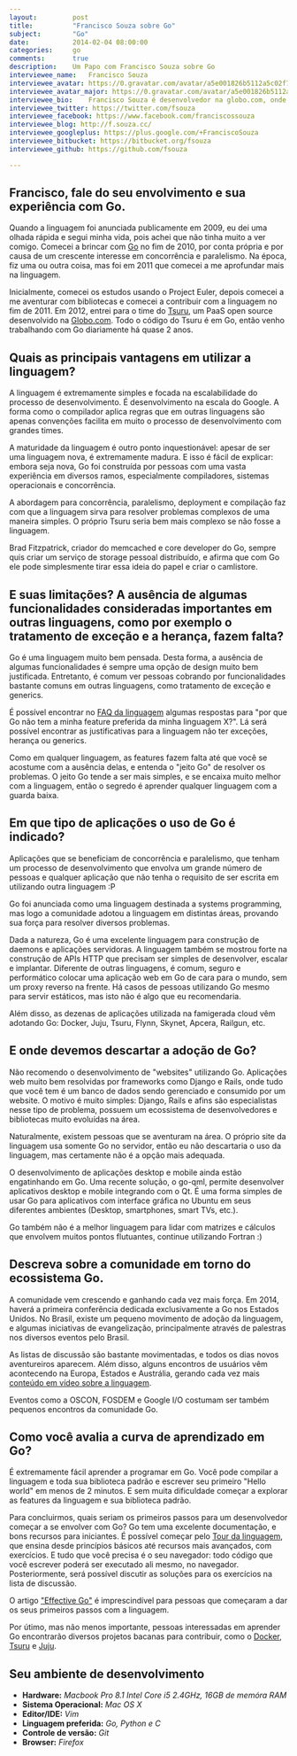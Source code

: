 ```yaml
---
layout:         post
title:          "Francisco Souza sobre Go"
subject:        "Go"
date:           2014-02-04 08:00:00
categories:     go
comments:       true
description:    Um Papo com Francisco Souza sobre Go
interviewee_name:   Francisco Souza
interviewee_avatar: https://0.gravatar.com/avatar/a5e001826b5112a5c02f706569b93a3c?d=https%3A%2F%2Fidenticons.github.com%2Fb2047f78905b996ea25a379c25d54312.png&r=x&s=440
interviewee_avatar_major: https://0.gravatar.com/avatar/a5e001826b5112a5c02f706569b93a3c?d=https%3A%2F%2Fidenticons.github.com%2Fb2047f78905b996ea25a379c25d54312.png&r=x&s=440
interviewee_bio:    Francisco Souza é desenvolvedor na globo.com, onde ajuda a construir a plataforma de cloud computing Tsuru. É apaixonado por desenvolvimento de softwares, entusiasta em Python, Django, Go e software livre, associado à Associação Python Brasil e membro do cobrateam.
interviewee_twitter: https://twitter.com/fsouza
interviewee_facebook: https://www.facebook.com/franciscossouza
interviewee_blog: http://f.souza.cc/
interviewee_googleplus: https://plus.google.com/+FranciscoSouza
interviewee_bitbucket: https://bitbucket.org/fsouza
interviewee_github: https://github.com/fsouza

---
```



## Francisco, fale do seu envolvimento e sua experiência com Go.

Quando a linguagem foi anunciada publicamente em 2009, eu dei uma olhada rápida e segui minha vida, pois achei que não tinha muito a ver comigo. Comecei a brincar com [Go][go] no fim de 2010, por conta própria e por causa de um crescente interesse em concorrência e paralelismo. Na época, fiz uma ou outra coisa, mas foi em 2011 que comecei a me aprofundar mais na linguagem.

Inicialmente, comecei os estudos usando o Project Euler, depois comecei a me aventurar com bibliotecas e comecei a contribuir com a linguagem no fim de 2011. Em 2012, entrei para o time do [Tsuru][tsuru], um PaaS open source desenvolvido na [Globo.com](http://globo.com). Todo o código do Tsuru é em Go, então venho trabalhando com Go diariamente há quase 2 anos.

## Quais as principais vantagens em utilizar a linguagem?

A linguagem é extremamente simples e focada na escalabilidade do processo de desenvolvimento. É desenvolvimento na escala do Google. A forma como o compilador aplica regras que em outras linguagens são apenas convenções facilita em muito o processo de desenvolvimento com grandes times.

A maturidade da linguagem é outro ponto inquestionável: apesar de ser uma linguagem nova, é extremamente madura. E isso é fácil de explicar: embora seja nova, Go foi construída por pessoas com uma vasta experiência em diversos ramos, especialmente compiladores, sistemas operacionais e concorrência.

A abordagem para concorrência, paralelismo, deployment e compilação faz com que a linguagem sirva para resolver problemas complexos de uma maneira simples. O próprio Tsuru seria bem mais complexo se não fosse a linguagem.

Brad Fitzpatrick, criador do memcached e core developer do Go, sempre quis criar um serviço de storage pessoal distribuído, e afirma que com Go ele pode simplesmente tirar essa ideia do papel e criar o camlistore.

## E suas limitações? A ausência de algumas funcionalidades consideradas importantes em outras linguagens, como por exemplo o tratamento de exceção e a herança, fazem falta?

Go é uma linguagem muito bem pensada. Desta forma, a ausência de algumas funcionalidades é sempre uma opção de design muito bem justificada. Entretanto, é comum ver pessoas cobrando por funcionalidades bastante comuns em outras linguagens, como tratamento de exceção e generics.

É possível encontrar no [FAQ da linguagem](http://golang.org/doc/faq) algumas respostas para "por que Go não tem a minha feature preferida da minha linguagem X?". Lá será possível encontrar as justificativas para a linguagem não ter exceções, herança ou generics.

Como em qualquer linguagem, as features fazem falta até que você se acostume com a ausência delas, e entenda o "jeito Go" de resolver os problemas. O jeito Go tende a ser mais simples, e se encaixa muito melhor com a linguagem, então o segredo é aprender qualquer linguagem com a guarda baixa.

## Em que tipo de aplicações o uso de Go é indicado?

Aplicações que se beneficiam de concorrência e paralelismo, que tenham um processo de desenvolvimento que envolva um grande número de pessoas e qualquer aplicação que não tenha o requisito de ser escrita em utilizando outra linguagem :P

Go foi anunciada como uma linguagem destinada a systems programming, mas logo a comunidade adotou a linguagem em distintas áreas, provando sua força para resolver diversos problemas.

Dada a natureza, Go é uma excelente linguagem para construção de daemons e aplicações servidoras. A linguagem também se mostrou forte na construção de APIs HTTP que precisam ser simples de desenvolver, escalar e implantar. Diferente de outras linguagens, é comum, seguro e performático colocar uma aplicação web em Go de cara para o mundo, sem um proxy reverso na frente. Há casos de pessoas utilizando Go mesmo para servir estáticos, mas isto não é algo que eu recomendaria.

Além disso, as dezenas de aplicações utilizada na famigerada cloud vêm adotando Go: Docker, Juju, Tsuru, Flynn, Skynet, Apcera, Railgun, etc.

## E onde devemos descartar a adoção de Go?

Não recomendo o desenvolvimento de "websites" utilizando Go. Aplicações web muito bem resolvidas por frameworks como Django e Rails, onde tudo que você tem é um banco de dados sendo gerenciado e consumido por um website. O motivo é muito simples: Django, Rails e afins são especialistas nesse tipo de problema, possuem um ecossistema de desenvolvedores e bibliotecas muito evoluídas na área.

Naturalmente, existem pessoas que se aventuram na área. O próprio site da linguagem usa somente Go no servidor, então eu não descartaria o uso da linguagem, mas certamente não é a opção mais adequada.

O desenvolvimento de aplicações desktop e mobile ainda estão engatinhando em Go. Uma recente solução, o go-qml, permite desenvolver aplicativos desktop e mobile integrando com o Qt. É uma forma simples de usar Go para aplicativos com interface gráfica no Ubuntu em seus diferentes ambientes (Desktop, smartphones, smart TVs, etc.).

Go também não é a melhor linguagem para lidar com matrizes e cálculos que envolvem muitos pontos flutuantes, continue utilizando Fortran :)

## Descreva sobre a comunidade em torno do ecossistema Go.

A comunidade vem crescendo e ganhando cada vez mais força. Em 2014, haverá a primeira conferência dedicada exclusivamente a Go nos Estados Unidos. No Brasil, existe um pequeno movimento de adoção da linguagem, e algumas iniciativas de evangelização, principalmente através de palestras nos diversos eventos pelo Brasil.

As listas de discussão são bastante movimentadas, e todos os dias novos aventureiros aparecem. Além disso, alguns encontros de usuários vêm acontecendo na Europa, Estados e Austrália, gerando cada vez mais [conteúdo em vídeo sobre a linguagem](http://golang.org/doc/#talks).

Eventos como a OSCON, FOSDEM e Google I/O costumam ser também pequenos encontros da comunidade Go.

## Como você avalia a curva de aprendizado em Go?

É extremamente fácil aprender a programar em Go. Você pode compilar a linguagem e toda sua biblioteca padrão e escrever seu primeiro "Hello world" em menos de 2 minutos. E sem muita dificuldade começar a explorar as features da linguagem e sua biblioteca padrão.

Para concluirmos, quais seriam os primeiros passos para um desenvolvedor começar a se envolver com Go?
Go tem uma excelente documentação, e bons recursos para iniciantes. É possível começar pelo [Tour da linguagem](http://tour.golang.org/), que ensina desde princípios básicos até recursos mais avançados, com exercícios. E tudo que você precisa é o seu navegador: todo código que você escrever poderá ser executado ali mesmo, no navegador. Posteriormente, será possível discutir as soluções para os exercícios na lista de discussão.

O artigo ["Effective Go"](http://golang.org/doc/effective_go.html) é imprescindível para pessoas que começaram a dar os seus primeiros passos com a linguagem.

Por útimo, mas não menos importante, pessoas interessadas em aprender Go encontrarão diversos projetos bacanas para contribuir, como o [Docker][docker], [Tsuru][tsuru] e [Juju][juju].

## Seu ambiente de desenvolvimento

  - **Hardware:** *Macbook Pro 8.1 Intel Core i5 2.4GHz, 16GB de memóra RAM*
  - **Sistema Operacional:** *Mac OS X*
  - **Editor/IDE:** *Vim*
  - **Linguagem preferida:** *Go, Python e C*
  - **Controle de versão:** *Git*
  - **Browser:** *Firefox*


[go]:    http://golang.org/
[tsuru]:    http://www.tsuru.io/
[docker]: http://docker.io
[juju]: http://juju.ubuntu.com

